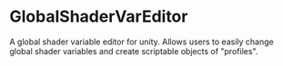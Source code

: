 # GlobalShaderVarEditor
A global shader variable editor for unity.
Allows users to easily change global shader variables and create scriptable objects of "profiles".
